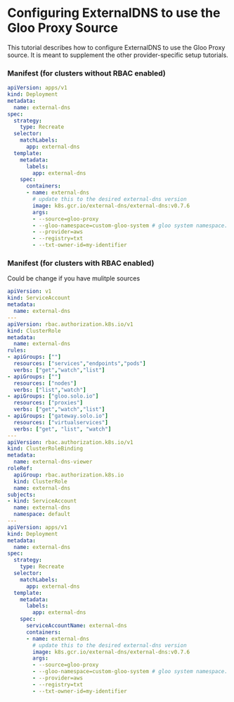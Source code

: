 # Configuring ExternalDNS to use the Gloo Proxy Source
This tutorial describes how to configure ExternalDNS to use the Gloo Proxy source.
It is meant to supplement the other provider-specific setup tutorials.

### Manifest (for clusters without RBAC enabled)
```yaml
apiVersion: apps/v1
kind: Deployment
metadata:
  name: external-dns
spec:
  strategy:
    type: Recreate
  selector:
    matchLabels:
      app: external-dns
  template:
    metadata:
      labels:
        app: external-dns
    spec:
      containers:
      - name: external-dns
        # update this to the desired external-dns version
        image: k8s.gcr.io/external-dns/external-dns:v0.7.6
        args:
        - --source=gloo-proxy
        - --gloo-namespace=custom-gloo-system # gloo system namespace. Omit to use the default (gloo-system)
        - --provider=aws
        - --registry=txt
        - --txt-owner-id=my-identifier
```

### Manifest (for clusters with RBAC enabled)
Could be change if you have mulitple sources

```yaml
apiVersion: v1
kind: ServiceAccount
metadata:
  name: external-dns
---
apiVersion: rbac.authorization.k8s.io/v1
kind: ClusterRole
metadata:
  name: external-dns
rules:
- apiGroups: [""]
  resources: ["services","endpoints","pods"]
  verbs: ["get","watch","list"]
- apiGroups: [""]
  resources: ["nodes"]
  verbs: ["list","watch"]
- apiGroups: ["gloo.solo.io"]
  resources: ["proxies"]
  verbs: ["get","watch","list"]
- apiGroups: ["gateway.solo.io"]
  resources: ["virtualservices"]
  verbs: ["get", "list", "watch"]
---
apiVersion: rbac.authorization.k8s.io/v1
kind: ClusterRoleBinding
metadata:
  name: external-dns-viewer
roleRef:
  apiGroup: rbac.authorization.k8s.io
  kind: ClusterRole
  name: external-dns
subjects:
- kind: ServiceAccount
  name: external-dns
  namespace: default
---
apiVersion: apps/v1
kind: Deployment
metadata:
  name: external-dns
spec:
  strategy:
    type: Recreate
  selector:
    matchLabels:
      app: external-dns
  template:
    metadata:
      labels:
        app: external-dns
    spec:
      serviceAccountName: external-dns
      containers:
      - name: external-dns
        # update this to the desired external-dns version
        image: k8s.gcr.io/external-dns/external-dns:v0.7.6
        args:
        - --source=gloo-proxy
        - --gloo-namespace=custom-gloo-system # gloo system namespace. Omit to use the default (gloo-system)
        - --provider=aws
        - --registry=txt
        - --txt-owner-id=my-identifier
```

